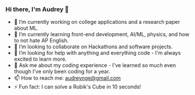 ### Hi there, I'm Audrey 👋

- 🔭 I’m currently working on college applications and a research paper about ML.
- 🌱 I’m currently learning front-end development, AI/ML, physics, and how to not hate AP English.
- 👯 I’m looking to collaborate on Hackathons and software projects.
- 🤔 I’m looking for help with anything and everything code - I'm always excited to learn more.
- 💬 Ask me about my coding experience - I've learned so much even though I've only been coding for a year.
- 📫 How to reach me: audreynge@gmail.com
- ⚡ Fun fact: I can solve a Rubik's Cube in 10 seconds!


